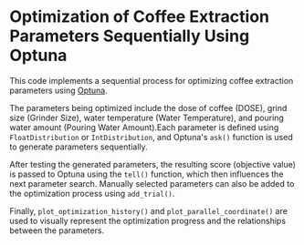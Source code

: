 # Optimization of Coffee Extraction Parameters Sequentially Using Optuna

This code implements a sequential process for optimizing coffee extraction parameters using [Optuna](https://www.preferred.jp/ja/projects/optuna/).

The parameters being optimized include the dose of coffee (DOSE), grind size (Grinder Size), water temperature (Water Temperature), and pouring water amount (Pouring Water Amount).Each parameter is defined using `FloatDistribution` or `IntDistribution`, and Optuna's `ask()` function is used to generate parameters sequentially.

After testing the generated parameters, the resulting score (objective value) is passed to Optuna using the `tell()` function, which then influences the next parameter search. Manually selected parameters can also be added to the optimization process using `add_trial()`.

Finally, `plot_optimization_history()` and `plot_parallel_coordinate()` are used to visually represent the optimization progress and the relationships between the parameters.
